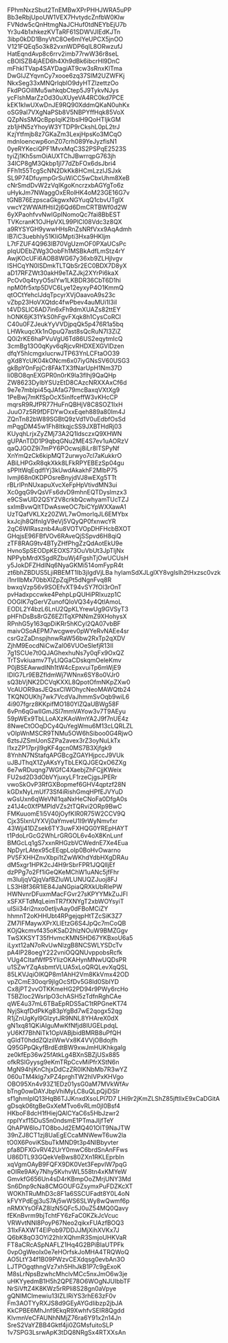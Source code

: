 FPhmNxzSbut2TnEMBwXPrPHHJWRA5uPP
Bb3eRbjUpoUW1VEX7HvtydcZnfbW0Klw
FVNdw5cQnHtmgNaJCHuf0tdNEYbEjU7b
Yr3u4b1xhkezKVTaRF61SDWVJIEdKJTn
3ibp0kDD1BnyVtC8Oe6mlYeUPCX5jnOO
V121FQEq5o3k82vxnWDP6qIL8ORwzufJ
HatEqndAvp8c6rrv2imb77rwW36r8seL
cBOISZB4jAED6h4Xh9dBk6ibcrHl9DnC
mFhklTVap4SAYDagiAT9cw3sRnxKlTma
DwGIJZYqvnCy7xooe6zq37SIM2UZWFKj
NkxSeg33xMNQrIqblO9dyHTZlzettzOo
FkdPGOillMu5whkqbCtep5J9TykvNJys
ycFlshMarZzOd30uXUyeVA4RC0kd7PCE
kEK1kIwUXwDnJE9RQ90XddmQKaN0uhKx
oSG9al7VXgNaPSb8V5NBPYffHqk85VoX
QZpNsSMQcBppIqiK2IbslH9QoHTljkGM
zb1jHN5zYhoyW3YTDP9rCkshL0pL2trJ
KzjYtfmjb8z7GKaZm3LexjHpsKo3MCqO
mdnIoencwp6onZ07crh089YeJyzfisN1
0yeRYKeciQPF1MvxMqC3S2PSPqE2523S
tyiZj1Kh5smOiAUXTChJBwrrqpG763jh
34lCP8gM3Qkbp1jl77dZbFOx6dsJbri4
FFh1t55TcgScNN2DkKk8HCmLzzlJSJxk
SL9P74DfuympGrSuWiCC5wCbxUhm8XeB
cNrSmdDvW2zVqIKgoKncrzxbAGYgTo6z
uHykJm7NWaggOxERolHK4oM23GE16G7v
tGNB76EzpscaGkgwxNGYuqQ1cbvUTglX
vwcY2WWAIfHtiI2j6Qd6DmCRTBWf0d2W
6yXPaohfvvNwlGpINomoQc7fai8BbEST
TVKcranK1OJHpVXL99PlCl08Vdc3z8QX
a9RYSYGH9ywwHHsRnZsNRfVxx9AqAdmh
IB7iC3uebhly51KIiGMpti3Hxa9HKIjm
L7tFZUF4Q963IB70VgUzmOF0PXaUCsPc
pIqUDEbZWg3OobFh1MSBkAdfLmStz4rY
AwjKOcUFi6AOB8WG67y36xb9ZLHjlvgv
ISHCqYN0lSDmkTLTQbSr2EC0BDX7D8yX
aD17RFZWt30akH9eTAZJkj2XYrPi6kaX
PcOv0q4tyyO5sIYw1LKBDR36CbT6D1hi
npM0fr5xtp5DVC6Lye12eyxyP4O1KmmQ
qtOCtYehclJdqTpcyrXVjOaavoA9s23c
vZbp23HoVXQtdc4fwPbev4auMUi1I3iI
t4VDSLlC6AD7in6xFh9dmXUAZs82ttEY
hONK6jK31YkS0hFgvFXqk8h1CysCoRCl
C40u0FZJeukYyVVDjpqQk5p476R1a5bq
LHWkuqcXk1nOpuQ7ast8sQcRuN7I3ZiZ
Q0i2rKE6haPVuVgU6Td86US2eqytmIcQ
3cmBg13O0qKyv6qRjcvRHDXEXGVlDzen
dfqY5hlcmgxIucrwJTP63YnLCFtaOO39
gXd8YcUK04kONcm6x07iyGNsSV60USG3
gkBpY0nFpjCr8FAkTX3fNarUpH1Nm37D
Ii0BO8qnEXGPR0n0rK9la3fIhj9QaQHp
ZW8623DyIbYSUzEtD8CAzcNRXXAxCf6d
9e7e7mblpi45qJAfaG79mcBaxqVXtXg9
1PeBwj7mKfSpOcX5inlfceffW3vKHcCP
mqrsR9RJfPR77HuFnQBHjV8C8SOZ1IxH
JuuO7z5R9fDFDYwOxxEqeh889a80Im4J
ZQnTn82bW89SGBtQ9zVd1V0uEdbfOsSd
mPqgDM45w1Fh8ltkqjcSS9JXBTHdRj03
KUyqhLrjxZyZMj73A2Q1ldsczxQ9XHWN
gUPAnTDD1P9qbqGNu2ME4S7ev1uAORzV
qaQJGOZ9i7mPY6POcwsj8iLr8lTSPyNf
XnYmQzCk6kipMQT2urwyo7cl7aKukkrO
ABiLHPGxR8qkXkk8LFkRPYEBEzSp04gu
sPPItWqEqdfIYj3kUwdAkakhF2MlbP75
IvmjI68n0KDPOsreBnyjdVJ8wEXg5TTt
rBLrlPnNUxapuXvcXeFpHpVtivdMN3ui
Xc0gqG9vQsVFs6dvD9mhnEQTDyslmzx3
e9CSwUlD2QSY2V8crkbQcwhyamTUcTZJ
sxImBvwQltTDwAsweOC7biCYpWXXawA1
UzTQafVKLXz20ZWL7wOmorIqJL6EMYbx
kxJcjh8QIfnIgV9eVj5VQyQP0fxnwcYR
2qC6WIRasznb4Au8VOTVOpDHFHcbBXOT
GHqjsE96FBfVOv6RAveQjSSpvd6H8qiQ
zTF8RAG9tv4BTyZHfPhgZzQdAotEkU9e
HvnoSpSEODpKEOXS73OuVbUt3JpTljNx
NPPybMrdXSgdRZbuWj4FgshTjOwUCUsH
y5JokDFZHdINq6NyaGKMi514omFypR4t
zt6bhZBDUS5LjiRBEMT1Ib3jIgdVjLBa
hylamSdXJLglXY8vglsIh2tHxzsc0vzk
i1nrIlbMx70bbXlZpZqjPt5dNgnFvq8R
bwxqVzp56v9SOEfvXT94vSY7fOl3rOnT
pvHadxpccwke4PehpLpQUHiPRlxuzp1C
OOGIK7qGerVZunofQIoVQ34y4QtlAmoL
EODL2Y4bzL6LnU2QpKLYrewUg9GVSyT3
pHFhDsBs8rGZ6EZlTqXPNNmZ9XHohysX
RPnhG5y163qpDiKRr5hKCyl2QA07vbBF
maivOSoAEPM7wcgwev0pWYeRvNAEe4sr
csrGzZaDnspjhnwRaW56bw2RxTp2qXDV
ZjhM9EocdNiCwZaI06VUOeSlefjR13Il
7g1SCUe7t0QJAGhexhuNs7y0qFx9OxQZ
TrTSvkiuamv7TyLlQGaCDskqmOeleKmv
P0jBSEAwwdlNh1tW4cEpxvuiTp6mWjE9
IDIG7Lr9EBZfldmWj7WNnx6SY8o0VJr0
sQ3bVjNK2DCVqKXXL8QpotOfmNKpZXw0
VcAUOR9asJEQsxClWOhycNeoMAWQtb24
TKQNOUKhj7wk7VcdVaJhmmSvOqb9wiL6
4i907fgrz8KKpifMO180YlZQaUBWg58F
6vPn6qGwlIGmJSl7mmVAYow3v7T9AEyu
59pWEx9TbLLoAXzKAoWmYA2J9f7nUE4z
8NweCtOOqDCy4QuYegWmu6M13cLQRLZL
vOIpWnMSCR9TNMu5OW6hSiboo0G4RjwO
6ztsJZSmUonSZPa2avex3rZ3oyNuLkTx
l1xzZP17prjl9gKF4gcn0MS7B3Xjfgk9
8YnhN7NStafqAPGBcgZGAYHjpccJ9VUk
uJBJThqX1ZyAKsYyTbLEKQJGEQxO6ZXg
6e7wRDuqng7WGfC4XaebjZhFCjjKWeix
FU2sd2D3dObVYjuxyLF1rzeCjgsJPERr
vwoSkOvP3RfGXBopmef6GHV4qptzf28N
kGDxNyLmUf73Sf4iRishGmqHPfEJVYuD
wGsUxn6qWeVNI1qaNxHeCNoFa0DfgA0s
z41J4c0XfPMPldVZs2tTQRvi2ORp9BwC
FMKuuomE1i5V40jOyfKIR0R75W2CCV9Q
Cjx35IxnUYXVj0aYmveU1I9rWyNmvfxr
43Wjj41DZsek6TY3uwFXHQG0YREpHAYT
t1PdoLrGcG2WhLrGRGOL6v4oX8KnLunf
BMGcLq1gS7xxnRHGzbVCWednE7Xe4Eua
NpDyrLAtex95cEEqpLoIp0BoHvOwarno
PV5FXHHZnvXbpi1tZwWKhdYdbHXgDRAu
dM5xgr1HPK2cJ4H9rSbrFPR1JQQlljEf
dzPPg7o2Ff1iGeQKeMChW1uANc5jfFhr
m3luIjqVQjqVafBZluWLUNUQZJuoj8FJ
LS3H8f36R1IE84JaNGpiaQRXkUbRIePW
HWNvnrDFuxmMacFGvr27sKPYYMkZuJFl
xSFXFTdMqLeimTR7fXNYgT2xbWOYsyiT
uISii34ri2nxo0etljvAay0dFBoMCiZY
hhmnT2oKHHUbt4RPgejqpHtTZcSiK3Z7
ZM7IFMaywXPrXLlEtzG6S4JpQc7mCoQB
KOjQkcmvf435oKSaD2hlzNOuW9BMZGgv
TwSXKSYT35fHvmcKMN5HD67YKBxoU6a5
iLyxt12aN7oRvUwNlzgB8NCSWLYSDcTv
pA4lP28oegY222vniOQQNUvppobsRcfk
VUg4CItafWfP5YIizOKAHynMNwUQDsPR
u1SZwYZqAsbmtVLUA5xLoQRQLevXqQSL
85LKVJqiOlKQP8m1AhH2Vm8KkVmx42OD
vpZCmE30oqr9jIgOcSfDv5G8Id0SbIYD
Cx8jPT2vvOTKKmeHG2PD94r9PWy6rcHo
T5BZIoc2WsrlpO3chASH5zTdfnRghCAe
qWE4u37mL6TBaEpRDS5aC1tRPGneKT74
NyjSkqfDdPkKg83pYgBd7wE2qogx52qg
R1jZnUgKyl9GIzytJR9NNL8YHAreX0dX
gN1xq81QKiAIguMwKfNfjd8lUGELpdqL
yU6Kf7BhNiTk1OpVABjbidBMRB8uPfQH
qGldT0hddZQlzilWwVx8K4VVjOBdojfh
Q95GPpQkyfBrdEdtBW9xwJmHUKhkgaIg
ze0kfEp36w25fAtkLg4BXnSBZjUSx885
ofkRSlGyysg9eKmTRpCcvMiPfrXStN6n
MgN94hjKnChjxDdCzZR0lKNbMb7R3wYZ
060uTM4klg7xPZ4prghTW2hlVPxKHVgo
OBO95Xn4v93Z1EDz01ysG0aM7MVkWfAv
bTng0owDAYJbpVhiMyLC8uQLpQjiDSIr
sf1ghmIplQ13HqB6TJJKnxdXsoLPl7D7
LHi9r2jKmZLShZ85jftlIxE9xCaDGitA
gDsqk06tgBeGxXeMTvo6vRLm0jI0Bsf4
HKboF8dcH1fHiejQAlCYaC6s5HbJzwr2
rpplYxf15DuS5n0ndsmE1PTmaJIjfTeY
QhAPW6IoJTO8boJd2EMQ401OlT9NaJTW
39nZJ8CT1zj8UaEgECcaMNWewT6uw2la
tO0X6PoviKSbuTkMND9t3p4NIBbyvter
pfa8DFXGvRV42UrY0mwC6brdSnAnFFws
U86DTL93GQekVeBws80ZXn1RKLEprbIn
xqVgmOAyB9FQFX9DK0Vet3FepvIW7pqG
eOIRe9AKy7Nhy5KvhvWL558tn4xKMYeW
GmvkfG656Un4sD4rKBmpOoZMrjUNY3Md
Sn6Dnp9cNa8CMGOUFGZsymxPuFDZKcXT
WOKhTRuMhD3c8F1a6SSCUFadt8Y0L4oN
kFVYPdEgj3uS7Aj5wWS6SLWy8wQwmf6p
nRMXYsOFAZ8lzN5QFc5J0uZ54MQ0Qavy
fEKnBvrm9bjTchtFY6zFaC0KZkJcVcuc
VRWvtNNl8PoyP67Neo2qikxFUAzfBOQ3
31IxFAXWT4ElPob97DDJJMjXihXVKx7J
Q6bK8qO3OYi22hIrXQhmR3SmjoUHKVaR
FT8aCRcASpNAFLZ1Hq4G2BPiBIaUTPFk
0vpOgWeoIx0e7eHOrfskJoMHA4TRQWoQ
AO5LtY34f1B09PWzvCEXdqsg0evbAn3O
LJTPOgqthngVz7xh5HhJkB1P7c9gExoK
M8sLrNpsBzwhcMhclvMCc5nxJmO6w3je
uHKYyedmB1H5h2QPE78O6WOgNJUIbbTF
NrSiVftZ4K8KWz5rRPli8S28gn0aVpye
gQNIMClmewiu13IZLIRiYS3rhE63zF0v
Fm3AOTYyRXJS8d9GEyAYGdIibzp2jbJA
KkCPBE6MhJnf9EkqR9XwhfvSEIR8Qgdd
KlvmnVeCFAUNhNMjZ76ra6Y91x2n14Jn
SreS2VaYZBB4Gktf4ji0ZGMsfuitoSLP
1v7SPG3LsrwApK3tDQ8NRgSx4RTXXsAn
